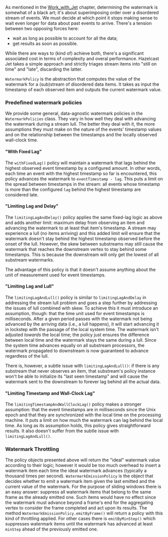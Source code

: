 As mentioned in the
[Work_with_Jet](/Work_with_Jet/Infinite_Stream_Processing#page_Time+Ordering)
chapter, determining the watermark is somewhat of a black art; it's
about superimposing order over a disordered stream of events. We must
decide at which point it stops making sense to wait even longer for data
about past events to arrive. There's a tension between two opposing
forces here:

- wait as long as possible to account for all the data;
- get results as soon as possible.

While there are ways to (kind of) achieve both, there's a significant
associated cost in terms of complexity and overal performance. Hazelcast
Jet takes a simple approach and strictly triages stream items into
"still on time" and "late", discarding the latter.

`WatermarkPolicy` is the abstraction that computes the value of
the watermark for a (sub)stream of disordered data items. It takes as
input the timestamp of each observed item and outputs the current
watermark value.

### Predefined watermark policies

We provide some general, data-agnostic watermark policies in the
`WatermarkPolicies` class. They vary in how well they deal with
advancing the watermark during a stream lull. The better they deal with
it, the more assumptions they must make on the nature of the events'
timestamp values and on the relationship between the timestamps and the
locally observed wall-clock time.

#### "With Fixed Lag"

The `withFixedLag()` policy will maintain a watermark that lags behind
the highest observed event timestamp by a configured amount. In other
words, each time an event with the highest timestamp so far is
encountered, this policy advances the watermark to `eventTimestamp -
lag`. This puts a limit on the spread between timestamps in the stream:
all events whose timestamp is more than the configured `lag` behind the
highest timestamp are considered late.


#### "Limiting Lag and Delay"

The `limitingLagAndDelay()` policy applies the same fixed-lag logic as
above and adds another limit: maximum delay from observing an item and
advancing the watermark to at least that item's timestamp. A stream may
experience a lull (no items arriving) and this added limit will ensure
that the watermark doesn't stay behind the highest timestamp observed
before the onset of the lull. However, the skew between substreams may
still cause the watermark that reaches the downstream vertex to stay
behind some timestamps. This is because the downstream will only get the
lowest of all substream watermarks.

The advantage of this policy is that it doesn't assume anything about
the unit of measurement used for event timestamps.

#### "Limiting Lag and Lull"

The `limitingLagAndLull()` policy is similar to `limitingLagAndDelay` in
addressing the stream lull problem and goes a step further by addressing
the issues of lull combined with skew. To achieve this it must introduce
an assumption, though: that the time unit used for event timestamps is
milliseconds. After a given period passes with the watermark not being
advanced by the arriving data (i.e., a lull happens), it will start
advancing it in lockstep with the passage of the local system time. The
watermark isn't adjusted _towards_ the local time; the policy just
ensures the difference between local time and the watermark stays the
same during a lull. Since the system time advances equally on all
substream processors, the watermark propagated to downstream is now
guaranteed to advance regardless of the lull.

There is, however, a subtle issue with `limitingLagAndLull()`: if there
is any substream that never observes an item, that substream's policy
instance won't be able to initialize its "last seen timestamp" and will
cause the watermark sent to the downstream to forever lag behind all
the actual data.

#### "Limiting Timestamp and Wall-Clock Lag"

The `limitingTimestampAndWallClockLag()` policy makes a stronger
assumption: that the event timestamps are in milliseconds since the Unix
epoch and that they are synchronized with the local time on the
processing machine. It puts a limit on how much the watermark can lag
behind the local time. As long as its assumption holds, this policy
gives straightforward results. It also doesn't suffer from the subtle
issue with `limitingLagAndLull()`.

### Watermark Throttling

The policy objects presented above will return the "ideal" watermark
value according to their logic; however it would be too much overhead to
insert a watermark item each time the ideal watermark advances
(typically a thousand times per second). `WatermarkEmissionPolicy` is
the object that decides whether to emit a watermark item given the last
emitted and the current value of the watermark. For the purpose of
sliding windows there is an easy answer: suppress all watermark items
that belong to the same frame as the already emitted one. Such items
would have no effect since the watermark must advance beyond a frame's
end for the aggregating vertex to consider the frame completed and act
upon its results. The method `WatermarkEmissionPolicy.emitByFrame()`
will return a policy with this kind of throttling applied. For other
cases there is `emitByMinStep()` which suppresses watermark items until
the watermark has advanced at least `minStep` ahead of the previously
emitted one.
